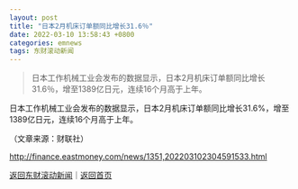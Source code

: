 ```yaml
---
layout: post
title: "日本2月机床订单额同比增长31.6％"
date: 2022-03-10 13:58:43 +0800
categories: emnews
tags: 东财滚动新闻
---
```

> 日本工作机械工业会发布的数据显示，日本2月机床订单额同比增长31.6％，增至1389亿日元，连续16个月高于上年。

<p>日本工作机械工业会发布的数据显示，日本2月机床订单额同比增长31.6%，增至1389亿日元，连续16个月高于上年。 </p><p class="em_media">（文章来源：财联社）</p>

<http://finance.eastmoney.com/news/1351,202203102304591533.html>

[返回东财滚动新闻](//finews.withounder.com/emnews/)｜[返回首页](//finews.withounder.com/)